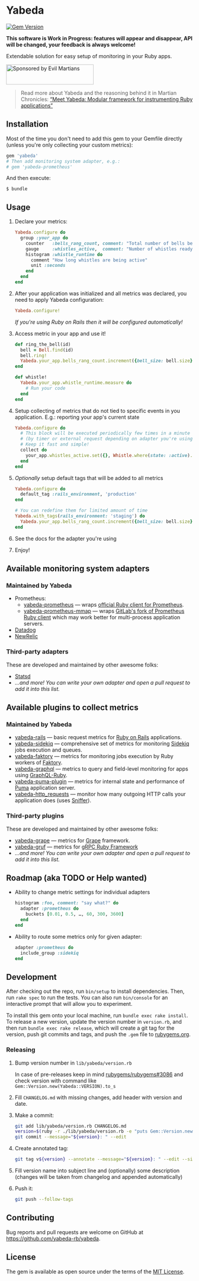 # Yabeda

[![Gem Version](https://badge.fury.io/rb/yabeda.svg)](https://rubygems.org/gems/yabeda)

**This software is Work in Progress: features will appear and disappear, API will be changed, your feedback is always welcome!**

Extendable solution for easy setup of monitoring in your Ruby apps.

<a href="https://evilmartians.com/?utm_source=yabeda&utm_campaign=project_page">
<img src="https://evilmartians.com/badges/sponsored-by-evil-martians.svg" alt="Sponsored by Evil Martians" width="236" height="54">
</a>

> Read more about Yabeda and the reasoning behind it in Martian Chronicles: [“Meet Yabeda: Modular framework for instrumenting Ruby applications”](https://evilmartians.com/chronicles/meet-yabeda-modular-framework-for-instrumenting-ruby-applications)

## Installation

Most of the time you don't need to add this gem to your Gemfile directly (unless you're only collecting your custom metrics):

```ruby
gem 'yabeda'
# Then add monitoring system adapter, e.g.:
# gem 'yabeda-prometheus'
```

And then execute:

    $ bundle

## Usage

 1. Declare your metrics:

    ```ruby
    Yabeda.configure do
      group :your_app do
        counter   :bells_rang_count, comment: "Total number of bells being rang", tags: %i[bell_size]
        gauge     :whistles_active,  comment: "Number of whistles ready to whistle"
        histogram :whistle_runtime do
          comment "How long whistles are being active"
          unit :seconds
        end
      end
    end
    ```

 2. After your application was initialized and all metrics was declared, you need to apply Yabeda configuration:

    ```ruby
    Yabeda.configure!
    ```

    _If you're using Ruby on Rails then it will be configured automatically!_

 3. Access metric in your app and use it!

    ```ruby
    def ring_the_bell(id)
      bell = Bell.find(id)
      bell.ring!
      Yabeda.your_app.bells_rang_count.increment({bell_size: bell.size}, by: 1)
    end

    def whistle!
      Yabeda.your_app.whistle_runtime.measure do
        # Run your code
      end
    end
    ```

 4. Setup collecting of metrics that do not tied to specific events in you application. E.g.: reporting your app's current state
    ```ruby
    Yabeda.configure do
      # This block will be executed periodically few times in a minute
      # (by timer or external request depending on adapter you're using)
      # Keep it fast and simple!
      collect do
        your_app.whistles_active.set({}, Whistle.where(state: :active).count)
      end
    end
    ```

  5. _Optionally_ setup default tags that will be added to all metrics
     ```ruby
     Yabeda.configure do
       default_tag :rails_environment, 'production'
     end

     # You can redefine them for limited amount of time
     Yabeda.with_tags(rails_environment: 'staging') do
       Yabeda.your_app.bells_rang_count.increment({bell_size: bell.size}, by: 1)
     end
     ```

  6. See the docs for the adapter you're using
  7. Enjoy!

## Available monitoring system adapters

### Maintained by Yabeda

 - Prometheus:
   - [yabeda-prometheus](https://github.com/yabeda-rb/yabeda-prometheus) — wraps [official Ruby client for Prometheus](https://github.com/prometheus/client_ruby).
   - [yabeda-prometheus-mmap](https://github.com/yabeda-rb/yabeda-prometheus-mmap) — wraps [GitLab's fork of Prometheus Ruby client](https://gitlab.com/gitlab-org/prometheus-client-mmap) which may work better for multi-process application servers.
 - [Datadog](https://github.com/yabeda-rb/yabeda-datadog)
 - [NewRelic](https://github.com/yabeda-rb/yabeda-newrelic)

### Third-party adapters

These are developed and maintained by other awesome folks:

 - [Statsd](https://github.com/asusikov/yabeda-statsd)
 - _…and more! You can write your own adapter and open a pull request to add it into this list._

## Available plugins to collect metrics

### Maintained by Yabeda

 - [yabeda-rails] — basic request metrics for [Ruby on Rails](https://rubyonrails.org/) applications.
 - [yabeda-sidekiq] — comprehensive set of metrics for monitoring [Sidekiq](https://sidekiq.org/) jobs execution and queues.
 - [yabeda-faktory] — metrics for monitoring jobs execution by Ruby workers of [Faktory](https://contribsys.com/faktory/).
 - [yabeda-graphql] — metrics to query and field-level monitoring for apps using [GraphQL-Ruby](https://graphql-ruby.org/).
 - [yabeda-puma-plugin] — metrics for internal state and performance of [Puma](https://puma.io/) application server.
 - [yabeda-http_requests] — monitor how many outgoing HTTP calls your application does (uses [Sniffer](https://github.com/aderyabin/sniffer)).

### Third-party plugins

These are developed and maintained by other awesome folks:

 - [yabeda-grape](https://github.com/efigence/yabeda-grape) — metrics for [Grape](https://github.com/ruby-grape/grape) framework.
 - [yabeda-gruf](https://github.com/Placewise/yabeda-gruf) — metrics for [gRPC Ruby Framework](https://github.com/bigcommerce/gruf)
 - _…and more! You can write your own adapter and open a pull request to add it into this list._

## Roadmap (aka TODO or Help wanted)

 - Ability to change metric settings for individual adapters

   ```rb
   histogram :foo, comment: "say what?" do
     adapter :prometheus do
       buckets [0.01, 0.5, …, 60, 300, 3600]
     end
   end
   ```

 - Ability to route some metrics only for given adapter:

   ```rb
   adapter :prometheus do
     include_group :sidekiq
   end
   ```



## Development

After checking out the repo, run `bin/setup` to install dependencies. Then, run `rake spec` to run the tests. You can also run `bin/console` for an interactive prompt that will allow you to experiment.

To install this gem onto your local machine, run `bundle exec rake install`. To release a new version, update the version number in `version.rb`, and then run `bundle exec rake release`, which will create a git tag for the version, push git commits and tags, and push the `.gem` file to [rubygems.org](https://rubygems.org).

### Releasing

 1. Bump version number in `lib/yabeda/version.rb`

    In case of pre-releases keep in mind [rubygems/rubygems#3086](https://github.com/rubygems/rubygems/issues/3086) and check version with command like `Gem::Version.new(Yabeda::VERSION).to_s`

 2. Fill `CHANGELOG.md` with missing changes, add header with version and date.

 3. Make a commit:

    ```sh
    git add lib/yabeda/version.rb CHANGELOG.md
    version=$(ruby -r ./lib/yabeda/version.rb -e "puts Gem::Version.new(Yabeda::VERSION)")
    git commit --message="${version}: " --edit
    ```

 3. Create annotated tag:

    ```sh
    git tag v${version} --annotate --message="${version}: " --edit --sign
    ```

 4. Fill version name into subject line and (optionally) some description (changes will be taken from changelog and appended automatically)

 5. Push it:

    ```sh
    git push --follow-tags
    ```

## Contributing

Bug reports and pull requests are welcome on GitHub at https://github.com/yabeda-rb/yabeda.

## License

The gem is available as open source under the terms of the [MIT License](https://opensource.org/licenses/MIT).

[yabeda-rails]: https://github.com/yabeda-rb/yabeda-rails/ "Yabeda plugin for collecting and exporting basic metrics for Rails applications"
[yabeda-sidekiq]: https://github.com/yabeda-rb/yabeda-sidekiq/ "Yabeda plugin for complete monitoring of Sidekiq metrics"
[yabeda-faktory]: https://github.com/yabeda-rb/yabeda-faktory/ "Yabeda plugin for complete monitoring of Faktory Ruby Workers"
[yabeda-graphql]: https://github.com/yabeda-rb/yabeda-graphql/ "Measure and understand how good your GraphQL-Ruby application works"
[yabeda-puma-plugin]: https://github.com/yabeda-rb/yabeda-puma-plugin/ "Collects Puma web-server metrics from puma control application"
[yabeda-http_requests]: https://github.com/yabeda-rb/yabeda-http_requests/ "Builtin metrics to monitor external HTTP requests"

